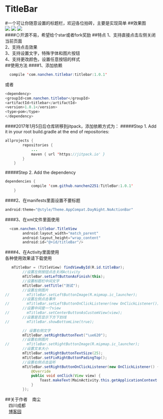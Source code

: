 # TitleBar
#一个可让你随意设置的标题栏，欢迎各位拍砖，主要是实现简单
##效果图<br>
![](https://github.com/nanchen2251/TitleBar/blob/master/photo1.jpg)
![](https://github.com/nanchen2251/TitleBar/blob/master/photo3.jpg) 
![](https://github.com/nanchen2251/TitleBar/blob/master/photo2.jpg)<br>
####⊙开源不易，希望给个star或者fork奖励
##特点
  1、支持直接点击左侧关闭当前页面<br>
  2、支持点击效果<br>
  3、支持设置文字，特殊字体和图片按钮<br>
  4、支持更改颜色，设置任意按钮的样式<br>
##使用方法
####1、添加依赖<br>
```java
  compile 'com.nanchen.titlebar:titlebar:1.0.1'
```
  或者<br>
  ```java
<dependency>
  <groupId>com.nanchen.titlebar</groupId>
  <artifactId>titlebar</artifactId>
  <version>1.0.1</version>
  <type>pom</type>
</dependency>
```
####2017年1月5日后仓库转移到jitpack，添加依赖方式为：
#####Step 1. Add it in your root build.gradle at the end of repositories:
```java
allprojects {
		repositories {
			...
			maven { url 'https://jitpack.io' }
		}
	}
```
#####Step 2. Add the dependency
```java
dependencies {
	        compile 'com.github.nanchen2251:TitleBar:1.0.1'
	}
```
####2、在manifests里面设置不要标题
```java
android:theme="@style/Theme.AppCompat.DayNight.NoActionBar"
```
####3、在xml文件里面使用<br>
```java
  <com.nanchen.titlebar.TitleView
        android:layout_width="match_parent"
        android:layout_height="wrap_content"
        android:id="@+id/titleBar"/>
```
####4、在Activity里面使用<br>各种使用效果请下载使用
```java
   mTitleBar = (TitleView) findViewById(R.id.titleBar);
        //设置左侧按钮点击关闭Activity
        mTitleBar.setLeftButtonAsFinish(this);
        //设置标题栏中间文字
        mTitleBar.setTitle("测试");
        //设置左侧图片
//        mTitleBar.setLeftButtonImage(R.mipmap.ic_launcher);
        //设置左侧点击事件
//        mTitleBar.setLeftButtonOnClickListener(new OnClickListener());
        //设置中间是一个view
//        mTitleBar.setCenterButtonAsCustomView(view);
        //设置是否显示下方下划线
//        mTitleBar.showBottomLine(true);

        // 设置右侧文字
        mTitleBar.setRightButtonText("\ue620");
        //设置右侧图片
//        mTitleBar.setRightButtonImage(R.mipmap.ic_launcher);
        //设置文本大小
        mTitleBar.setRightButtonTextSize(25);
        mTitleBar.setFixRightButtonPadingTop();
        //设置右侧点击监听
        mTitleBar.setRightButtonOnClickListener(new OnClickListener() {
            @Override
            public void onClick(View view) {
                Toast.makeText(MainActivity.this.getApplicationContext(),"你点击了右侧按钮",Toast.LENGTH_SHORT).show();
            }
        });
```
##关于作者
    南尘<br>
    四川成都<br>
    [博客园](http://www.cnblogs.com/liushilin/)
